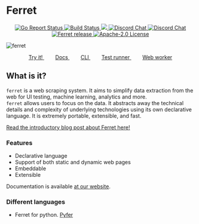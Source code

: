 # Ferret
<p align="center">
	<a href="https://goreportcard.com/report/github.com/MontFerret/ferret">
		<img alt="Go Report Status" src="https://goreportcard.com/badge/github.com/MontFerret/ferret">
	</a>
	<a href="https://github.com/MontFerret/ferret/actions">
		<img alt="Build Status" src="https://github.com/MontFerret/ferret/workflows/build/badge.svg">
	</a>
	<a href="https://codecov.io/gh/MontFerret/ferret">
		<img src="https://codecov.io/gh/MontFerret/ferret/branch/master/graph/badge.svg" />
	</a>
	<a href="https://discord.gg/kzet32U">
		<img alt="Discord Chat" src="https://img.shields.io/discord/501533080880676864.svg">
	</a>
	<a href="https://t.me/montferret_chat">
		<img alt="Discord Chat" src="https://raw.githubusercontent.com/Patrolavia/telegram-badge/master/chat.svg">
	</a>
	<a href="https://github.com/MontFerret/ferret/releases">
		<img alt="Ferret release" src="https://img.shields.io/github/release/MontFerret/ferret.svg">
	</a>
	<a href="https://opensource.org/licenses/Apache-2.0">
		<img alt="Apache-2.0 License" src="http://img.shields.io/badge/license-Apache-brightgreen.svg">
	</a>
</p>

![ferret](https://raw.githubusercontent.com/MontFerret/ferret/master/assets/intro.jpg)

<p align="center">
	<a href="https://www.montferret.dev/try" style="margin: 0 15px">
		<span>Try it!</span>
	</a>
	<a href="https://www.montferret.dev/docs/introduction" style="margin: 0 15px">
		<span>Docs</span>
	</a>
	<a href="https://github.com/MontFerret/cli" style="margin: 0 15px">
		<span>CLI</span>
	</a>
	<a href="https://github.com/MontFerret/lab" style="margin: 0 15px">
		<span>Test runner</span>
	</a>
	<a href="https://github.com/MontFerret/worker" style="margin: 0 15px">
		<span>Web worker</span>
	</a>
</p>

## What is it?
```ferret``` is a web scraping system. It aims to simplify data extraction from the web for UI testing, machine learning, analytics and more.    
```ferret``` allows users to focus on the data. It abstracts away the technical details and complexity of underlying technologies using its own declarative language. 
It is extremely portable, extensible, and fast.

[Read the introductory blog post about Ferret here!](https://medium.com/@ziflex/say-hello-to-ferret-a-modern-web-scraping-tool-5c9cc85ba183)

### Features

* Declarative language
* Support of both static and dynamic web pages
* Embeddable
* Extensible

Documentation is available [at our website](https://www.montferret.dev/docs/introduction/).

### Different languages

* Ferret for python. [Pyfer](https://github.com/MontFerret/pyfer)
